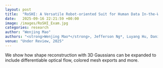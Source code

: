 ```yaml
---
layout: post
title:  "RoSHI: A Versatile Robot-oriented Suit for Human Data In-the-Wild"
date:   2025-09-16 22:21:59 +00:00
image: /images/RoSHI_Exam.jpg
categories: research
author: "Wenjing Mao"
authors: "<strong>Wenjing Mao*</strong>, Jefferson Ng*, Luyang Hu, Daniel Gehrig, Antonio Loquercio"
venue: "Under Review, 2025"
---
```

We show how shape reconstruction with 3D Gaussians can be expanded to include differentiable optical flow, colored mesh exports and more. 